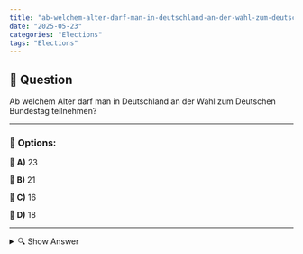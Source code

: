 ```yaml
---
title: "ab-welchem-alter-darf-man-in-deutschland-an-der-wahl-zum-deutschen-bundestag-teilnehmen"
date: "2025-05-23"
categories: "Elections"
tags: "Elections"
---
```


## 📌 **Question**

Ab welchem Alter darf man in Deutschland an der Wahl zum Deutschen Bundestag teilnehmen?



---

### 📝 **Options:**

🔘 **A)** 23

🔘 **B)** 21

🔘 **C)** 16

🔘 **D)** 18

---

<details>
  <summary>🔍 Show Answer</summary>

  <p>
💡  <b>Correct Answer:</b>  d
  </p>
  <p>
    📖<b>Explanation:</b>
    In Deutschland ist das Wahlrecht ein wichtiger Bestandteil der Demokratie. Erwachsene Bürger*innen wählen Vertreter*innen in den Deutschen Bundestag, die die Politik des Landes gestalten. Die Teilnahme an Wahlen fördert die politische Mitbestimmung und den Ausdruck gesellschaftlicher Bedürfnisse. Das Mindestalter für aktive Wahlberechtigung ist entscheidend, um sicherzustellen, dass Wähler*innen über ausreichende Reife verfügen, um informierte Entscheidungen zu treffen. Diese Altersgrenze spiegelt gesellschaftliche Vorstellungen von Verantwortung und Bürgerpflicht wider. Daher ist es wichtig, das korrekte Mindestalter für die Bundestagswahl zu kennen, um seine Stimme rechtmäßig abgeben zu können.
  </p>
</details>
